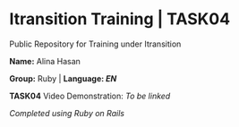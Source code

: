# Itransition Training | TASK04
Public Repository for Training under Itransition 

 **Name:** Alina Hasan
 
 **Group:** Ruby | **Language: *EN***

**TASK04** 
Video Demonstration: *To be linked*

*Completed using Ruby on Rails*
